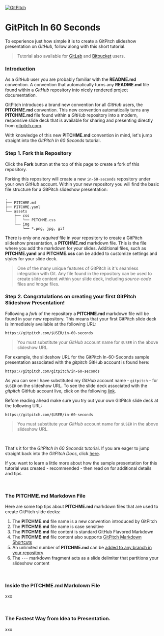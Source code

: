 [![GitPitch](https://gitpitch.com/assets/badge.svg)](https://gitpitch.com/gitpitch/in-60-seconds/master?grs=github)

# GitPitch In 60 Seconds

To experience just how simple it is to create a GitPitch slideshow
presentation on *GitHub*, follow along with this short tutorial.

> Tutorial also available for [GitLab](https://gitlab.com/gitpitch/in-60-seconds) and [Bitbucket](https://bitbucket.org/gitpitch/in-60-seconds) users.

### Introduction

As a *GitHub* user you are probably familiar with the **README.md** convention. A convention that automatically turns any **README.md** file found within a *GitHub* repository into nicely rendered project documentation.

GitPitch introduces a brand new convention for all *GitHub* users, the **PITCHME.md** convention. This new convention automatically turns any **PITCHME.md** file found within a *GitHub* repository into a modern, responsive slide deck that is available for sharing and presenting directly from [gitpitch.com](https://gitpitch.com).

With knowledge of this new **PITCHME.md** convention in mind, let's jump straight into the *GitPitch In 60 Seconds* tutorial.

### Step 1. Fork this Repository

Click the **Fork** button at the top of this page to create a fork of this repository.

Forking this repository will create a new `in-60-seconds` repository under your own *GitHub* account. Within your new repository you will find the basic file structure for a GitPitch slideshow presentation:

```
.
├── PITCHME.md
├── PITCHME.yaml
└── assets
    ├── css
    │   └── PITCHME.css
    └── img
        └── *.png, jpg, gif
```

There is only one *required* file in your repository to create a GitPitch slideshow presentation, a **PITCHME.md** markdown file. This is the file where you add the markdown for your slides. Additional files, such as **PITCHME.yaml** and **PITCHME.css** can be added to customize settings and styles for your slide deck.

> One of the many unique features of GitPitch is it's seamless integration with Git. Any file found in the repository can be used to create slide content within your slide deck, including *source-code* files and *image* files.

### Step 2. Congratulations on creating your first GitPitch Slideshow Presentation!

Following a *fork* of the repository a **PITCHME.md** markdown file will be found in your new repository. This means that your first GitPitch slide deck is immediately available at the following URL:

```
https://gitpitch.com/$USER/in-60-seconds
```

> You must substitute your *GitHub* account name for `$USER` in the above slideshow URL.

For example, the slideshow URL for the GitPitch In-60-Seconds sample presentation associated with the *gitpitch* GitHub account  is found here:

```
https://gitpitch.com/gitpitch/in-60-seconds
```

As you can see I have substituted my *GitHub* account name - `gitpitch` - for `$USER` on the slideshow URL. To see the slide deck associated with the *gitpitch* GitHub account live, click on the following [link](https://gitpitch.com/gitpitch/in-60-seconds). 

Before reading ahead make sure you try out your own GitPitch slide deck at the following URL:

```
https://gitpitch.com/$USER/in-60-seconds
```

> You must substitute your *GitHub* account name for `$USER` in the above slideshow URL.

<br>

That's it for the *GitPitch In 60 Seconds* tutorial. If you are eager to jump straight back into the *GitPitch Docs*, click [here](https://gitpitch.com/docs/getting-started/tutorial).

If you want to learn a little more about how the sample presentation for this tutorial was created - recommended - then read on for additional details and tips.

<br>

### The PITCHME.md Markdown File

Here are some top tips about **PITCHME.md** markdown files that are used to create GitPitch slide decks:

1. The **PITCHME.md** file name is a new convention introduced by GitPitch
1. The **PITCHME.md** file name is case sensitive
1. The **PITCHME.md** file content is standard GitHub Flavored Markdown
1. The **PITCHME.md** file content also supports [GitPitch Markdown Shortcuts](https://gitpitch.com/docs/markdown-features) 
1. An unlimited number of **PITCHME.md** can be [added to any branch in your repository](https://gitpitch.com/docs/git/branch-many-slideshows/)
1. The `---` markdown fragment acts as a slide delimiter that partitions your slideshow content


<br>

### Inside the PITCHME.md Markdown File

xxx

<br>

### The Fastest Way from Idea to Presentation.

xxx
